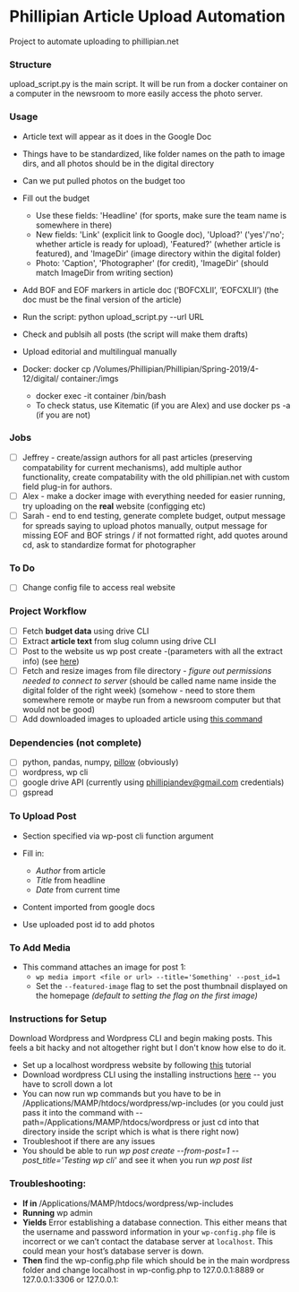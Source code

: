 # Phillipian Article Upload Automation
Project to automate uploading to phillipian.net
### Structure
upload_script.py is the main script. It will be run from a docker container on a computer in the newsroom to more easily access the photo server.
### Usage
- Article text will appear as it does in the Google Doc
- Things have to be standardized, like folder names on the path to image dirs, and all photos should be in the digital directory
- Can we put pulled photos on the budget too
- Fill out the budget
  - Use these fields: 'Headline' (for sports, make sure the team name is somewhere in there)
  - New fields: 'Link' (explicit link to Google doc), 'Upload?' ('yes'/'no'; whether article is ready for upload), 'Featured?' (whether article is featured), and 'ImageDir' (image directory within the digital folder)
  - Photo: 'Caption', 'Photographer' (for credit), 'ImageDir' (should match ImageDir from writing section)
- Add BOF and EOF markers in article doc (‘BOFCXLII’, ‘EOFCXLII’) (the doc must be the final version of the article)
- Run the script: python upload_script.py --url URL
- Check and publsih all posts (the script will make them drafts)
- Upload editorial and multilingual manually

- Docker: docker cp /Volumes/Phillipian/Phillipian/Spring-2019/4-12/digital/ container:/imgs
  - docker exec -it container /bin/bash
  - To check status, use Kitematic (if you are Alex) and use docker ps -a (if you are not)
### Jobs
- [ ] Jeffrey - create/assign authors for all past articles (preserving compatability for current mechanisms), add multiple author functionality, create compatability with the old phillipian.net with custom field plug-in for authors.
- [ ] Alex - make a docker image with everything needed for easier running, try uploading on the **real** website (configging etc)
- [ ] Sarah - end to end testing, generate complete budget, output message for spreads saying to upload photos manually, output message for missing EOF and BOF strings / if not formatted right, add quotes around cd, ask to standardize format for photographer
### To Do
- [ ] Change config file to access real website
### Project Workflow
- [ ] Fetch **budget data** using drive CLI 
- [ ] Extract **article text** from slug column using drive CLI
- [ ] Post to the website us wp post create -(parameters with all the extract info) (see [here](https://developer.wordpress.org/cli/commands/post/create/))
- [ ] Fetch and resize images from file directory - _figure out permissions needed to connect to server_ (should be called name name inside the digital folder of the right week) (somehow - need to store them somewhere remote or maybe run from a newsroom computer but that would not be good)
- [ ] Add downloaded images to uploaded article using [this command](https://developer.wordpress.org/cli/commands/media/import/)
### Dependencies (not complete)
- [ ] python, pandas, numpy, [pillow](https://github.com/python-pillow/Pillow) (obviously)
- [ ] wordpress, wp cli
- [ ] google drive API (currently using phillipiandev@gmail.com credentials)
- [ ] gspread
### To Upload Post
- Section specified via wp-post cli function argument
- Fill in:
  - _Author_ from article
  - _Title_ from headline
  - _Date_ from current time
- Content imported from google docs

- Use uploaded post id to add photos
### To Add Media
- This command attaches an image for post 1:
  - `wp media import <file or url> --title='Something' --post_id=1`
  - Set the `--featured-image` flag to set the post thumbnail displayed on the homepage _(default to setting the flag on the first image)_

### Instructions for Setup
Download Wordpress and Wordpress CLI and begin making posts. This feels a bit hacky and not altogether right but I don't know how else to do it.
- Set up a localhost wordpress website by following [this](https://crunchify.com/how-to-install-wordpress-locally-on-mac-os-x-using-mamp/) tutorial
- Download wordpress CLI using the installing instructions [here](https://wp-cli.org/) -- you have to scroll down a lot
- You can now run wp commands but you have to be in /Applications/MAMP/htdocs/wordpress/wp-includes (or you could just pass it into the command with --path=/Applications/MAMP/htdocs/wordpress or just cd into that directory inside the script which is what is there right now)
- Troubleshoot if there are any issues
- You should be able to run _wp post create --from-post=1 --post_title='Testing wp cli'_ and see it when you run _wp post list_

### Troubleshooting:
- **If in** /Applications/MAMP/htdocs/wordpress/wp-includes
- **Running** wp admin
- **Yields** Error establishing a database connection. This either means that the username and password information in your `wp-config.php` file is incorrect or we can’t contact the database server at `localhost`. This could mean your host’s database server is down.
- **Then** find the wp-config.php file which should be in the main wordpress folder and change localhost in wp-config.php to 127.0.0.1:8889 or 127.0.0.1:3306 or 127.0.0.1:<whatever port you have on MAMP>
